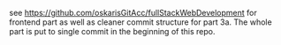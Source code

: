 see https://github.com/oskarisGitAcc/fullStackWebDevelopment for frontend
part as well as cleaner commit structure for part 3a. The whole part is
put to single commit in the beginning of this repo.
